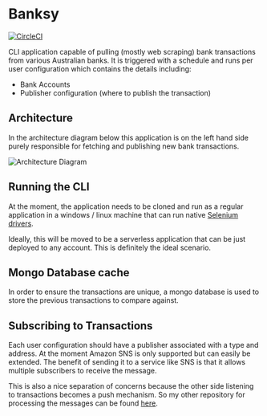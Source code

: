 # Banksy

[![CircleCI](https://circleci.com/gh/dejanvasic85/banksy.svg?style=svg)](https://circleci.com/gh/dejanvasic85/banksy)

CLI application capable of pulling (mostly web scraping) bank transactions from various Australian banks. It is triggered with a schedule and runs per user configuration which contains the details including: 

- Bank Accounts
- Publisher configuration (where to publish the transaction)

## Architecture

In the architecture diagram below this application is on the left hand side purely responsible for fetching and publishing new bank transactions.

![Architecture Diagram](https://drive.google.com/uc?id=1orR5fQEn99HU-6cKs8hh9JQznay0Qzy_)

## Running the CLI

At the moment, the application needs to be cloned and run as a regular application in a windows / linux machine that can run native [Selenium drivers](https://www.npmjs.com/package/selenium-webdriver). 

Ideally, this will be moved to be a serverless application that can be just deployed to any account. This is definitely the ideal scenario.


## Mongo Database cache

In order to ensure the transactions are unique, a mongo database is used to store the previous transactions to compare against. 

## Subscribing to Transactions

Each user configuration should have a publisher associated with a type and address. At the moment Amazon SNS is only supported but can easily be extended. The benefit of sending it to a service like SNS is that it allows multiple subscribers to receive the message. 

This is also a nice separation of concerns because the other side listening to transactions becomes a push mechanism. So my other repository for processing the messages can be found [here](https://github.com/dejanvasic85/banksy-ynab).
